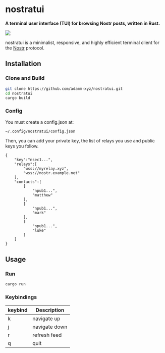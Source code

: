 # nostratui

**A terminal user interface (TUI) for browsing Nostr posts, written in Rust.**

<a href="https://asciinema.org/a/2iFOjS0jE4ahSNA2quFRIIqIW" target="_blank"><img src="https://asciinema.org/a/2iFOjS0jE4ahSNA2quFRIIqIW.svg" /></a>

nostratui is a minimalist, responsive, and highly efficient terminal client for the [Nostr](https://nostr.com) protocol.

## Installation

### Clone and Build

```bash
git clone https://github.com/adamm-xyz/nostratui.git
cd nostratui
cargo build
```

### Config

You must create a config.json at:
```bash
~/.config/nostratui/config.json
```
Then, you can add your private key, the list of relays you use and public keys you follow.

```json5
{
    "key":"nsec1...",
    "relays":[
        "wss://myrelay.xyz",
        "wss://nostr.example.net"
    ],
    "contacts":[
        [
            "npub1...",
            "matthew"
        ],
        [
            "npub1...",
            "mark"
        ],
        [
            "npub1...",
            "luke"
        ]
    ]
}

```

## Usage

### Run
```bash
cargo run
```

### Keybindings

| keybind | Description |
| ------- | ----------- |
| k | navigate up|
| j | navigate down|
| r | refresh feed|
| q | quit |

